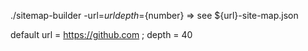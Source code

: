 ./sitemap-builder -url=${url} depth=${number} => see \${url}-site-map.json

default url = https://github.com ; depth = 40
